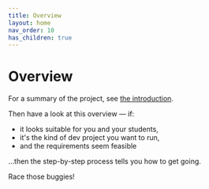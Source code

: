 ```yaml
---
title: Overview
layout: home
nav_order: 10
has_children: true
---
```



# Overview

For a summary of the project, see [the introduction](/docs).

Then have a look at this overview — if:

* it looks suitable for you and your students,
* it's the kind of dev project you want to run,
* and the requirements seem feasible

...then the step-by-step process tells you how to get going.

Race those buggies!

